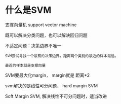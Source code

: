 # 什么是SVM

支撑向量机 support vector machine

既可以解决分类问题，也可以解决回归问题

不适定问题：决策边界不唯一

```
SVM尝试寻找一个最有的决策边界，距离两个类别的最近的样本最远，

最近的样本就是支撑向量
```

SVM要最大化margin， margin就是 距离*2

svm解决的是线性可分问题， hard margin SVM

Soft Margin SVM, 解决线性不可分问题时，适当改进